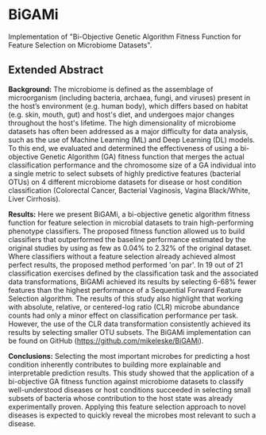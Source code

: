 # BiGAMi
Implementation of "Bi-Objective Genetic Algorithm Fitness Function for Feature Selection on Microbiome Datasets".

## Extended Abstract

**Background:** The microbiome is defined as the assemblage of microorganism (including bacteria, archaea, fungi, and viruses) present in the host’s environment (e.g. human body), which differs based on habitat (e.g. skin, mouth, gut) and host's diet, and undergoes major changes throughout the host's lifetime. The high dimensionality of microbiome datasets has often been addressed as a major difficulty for data analysis, such as the use of Machine Learning (ML) and Deep Learning (DL) models. To this end, we evaluated and determined the effectiveness of using a bi-objective Genetic Algorithm (GA) fitness function that merges the actual classification performance and the chromosome size of a GA individual into a single metric to select subsets of highly predictive features (bacterial OTUs) on 4 different microbiome datasets for disease or host condition classification (Colorectal Cancer, Bacterial Vaginosis, Vagina Black/White, Liver Cirrhosis). 

**Results:** Here we present BiGAMi, a bi-objective genetic algorithm fitness function for feature selection in microbial datasets to train high-performing phenotype classifiers. The proposed fitness function allowed us to build classifiers that outperformed the baseline performance estimated by the original studies by using as few as 0.04% to 2.32% of the original dataset. Where classifiers without a feature selection already achieved almost perfect results, the proposed method performed 'on par'. In 19 out of 21 classification exercises defined by the classification task and the associated data transformations, BiGAMi achieved its results by selecting 6-68% fewer features than the highest performance of a Sequential Forward Feature Selection algorithm. The results of this study also highlight that working with absolute, relative, or centered-log ratio (CLR) microbe abundance counts had only a minor effect on classification performance per task. However, the use of the CLR data transformation consistently achieved its results by selecting smaller OTU subsets. The BiGAMi implementation can be found on GitHub (https://github.com/mikeleske/BiGAMi). 

**Conclusions:** Selecting the most important microbes for predicting a host condition inherently contributes to building more explainable and interpretable prediction results. This study showed that the application of a bi-objective GA fitness function against microbiome datasets to classify well-understood diseases or host conditions succeeded in selecting small subsets of bacteria whose contribution to the host state was already experimentally proven. Applying this feature selection approach to novel diseases is expected to quickly reveal the microbes most relevant to such a disease.
